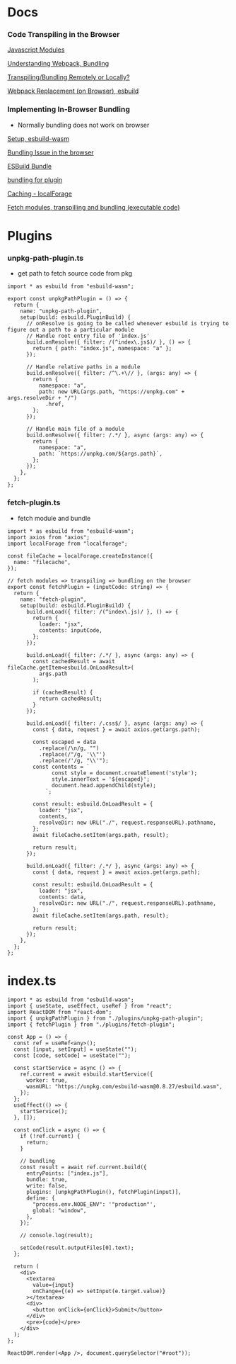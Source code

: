 # Docs

### Code Transpiling in the Browser

[Javascript Modules](https://www.notion.so/Javascript-Modules-980f5af4371340bb91e1e245aa48139e)

[Understanding Webpack, Bundling](https://www.notion.so/Understanding-Webpack-Bundling-56779ec95aed4563bb92f4707f829591)

[Transpiling/Bundling Remotely or Locally?](https://www.notion.so/Transpiling-Bundling-Remotely-or-Locally-911df6422ae54a79a602bb08caa64bf4)

[Webpack Replacement (on Browser), esbuild ](https://www.notion.so/Webpack-Replacement-on-Browser-esbuild-72ba05c3113d441a8ec82c8c0280233f)

### Implementing In-Browser Bundling

- Normally bundling does not work on browser

[Setup, esbuild-wasm ](https://www.notion.so/Setup-esbuild-wasm-f7ae0369f238475ba11606569ec60d6d)

[Bundling Issue in the browser](https://www.notion.so/Bundling-Issue-in-the-browser-f0d7984e5f9f4369b99291209cc9daf7)

[ESBuild Bundle](https://www.notion.so/ESBuild-Bundle-3a41186e24f04670a99a6a9b5c555114)

[bundling for plugin](https://www.notion.so/bundling-for-plugin-54a8a01124734b3a9383feddf255fb5c)

[Caching - localForage](https://www.notion.so/Caching-localForage-8fb4d66e81dd475cb9f4eec8d44fe33e)

[Fetch modules, transpilling and bundling (executable code)](https://www.notion.so/Fetch-modules-transpilling-and-bundling-executable-code-17d3549880fe403fb13ad1eaf9ce4f22)

# Plugins

### unpkg-path-plugin.ts

- get path to fetch source code from pkg

```tsx
import * as esbuild from "esbuild-wasm";

export const unpkgPathPlugin = () => {
  return {
    name: "unpkg-path-plugin",
    setup(build: esbuild.PluginBuild) {
      // onResolve is going to be called whenever esbuild is trying to figure out a path to a particular module
      // Handle root entry file of 'index.js'
      build.onResolve({ filter: /(^index\.js$)/ }, () => {
        return { path: "index.js", namespace: "a" };
      });

      // Handle relative paths in a module
      build.onResolve({ filter: /^\.+\// }, (args: any) => {
        return {
          namespace: "a",
          path: new URL(args.path, "https://unpkg.com" + args.resolveDir + "/")
            .href,
        };
      });

      // Handle main file of a module
      build.onResolve({ filter: /.*/ }, async (args: any) => {
        return {
          namespace: "a",
          path: `https://unpkg.com/${args.path}`,
        };
      });
    },
  };
};
```

### fetch-plugin.ts

- fetch module and bundle

```tsx
import * as esbuild from "esbuild-wasm";
import axios from "axios";
import localForage from "localforage";

const fileCache = localForage.createInstance({
  name: "filecache",
});

// fetch modules => transpiling => bundling on the browser
export const fetchPlugin = (inputCode: string) => {
  return {
    name: "fetch-plugin",
    setup(build: esbuild.PluginBuild) {
      build.onLoad({ filter: /(^index\.js)/ }, () => {
        return {
          loader: "jsx",
          contents: inputCode,
        };
      });

      build.onLoad({ filter: /.*/ }, async (args: any) => {
        const cachedResult = await fileCache.getItem<esbuild.OnLoadResult>(
          args.path
        );

        if (cachedResult) {
          return cachedResult;
        }
      });

      build.onLoad({ filter: /.css$/ }, async (args: any) => {
        const { data, request } = await axios.get(args.path);

        const escaped = data
          .replace(/\n/g, "")
          .replace(/"/g, '\\"')
          .replace(/'/g, "\\'");
        const contents = `
              const style = document.createElement('style');
              style.innerText = '${escaped}';
              document.head.appendChild(style);
            `;

        const result: esbuild.OnLoadResult = {
          loader: "jsx",
          contents,
          resolveDir: new URL("./", request.responseURL).pathname,
        };
        await fileCache.setItem(args.path, result);

        return result;
      });

      build.onLoad({ filter: /.*/ }, async (args: any) => {
        const { data, request } = await axios.get(args.path);

        const result: esbuild.OnLoadResult = {
          loader: "jsx",
          contents: data,
          resolveDir: new URL("./", request.responseURL).pathname,
        };
        await fileCache.setItem(args.path, result);

        return result;
      });
    },
  };
};
```

# index.ts

```tsx
import * as esbuild from "esbuild-wasm";
import { useState, useEffect, useRef } from "react";
import ReactDOM from "react-dom";
import { unpkgPathPlugin } from "./plugins/unpkg-path-plugin";
import { fetchPlugin } from "./plugins/fetch-plugin";

const App = () => {
  const ref = useRef<any>();
  const [input, setInput] = useState("");
  const [code, setCode] = useState("");

  const startService = async () => {
    ref.current = await esbuild.startService({
      worker: true,
      wasmURL: "https://unpkg.com/esbuild-wasm@0.8.27/esbuild.wasm",
    });
  };
  useEffect(() => {
    startService();
  }, []);

  const onClick = async () => {
    if (!ref.current) {
      return;
    }

    // bundling
    const result = await ref.current.build({
      entryPoints: ["index.js"],
      bundle: true,
      write: false,
      plugins: [unpkgPathPlugin(), fetchPlugin(input)],
      define: {
        "process.env.NODE_ENV": '"production"',
        global: "window",
      },
    });

    // console.log(result);

    setCode(result.outputFiles[0].text);
  };

  return (
    <div>
      <textarea
        value={input}
        onChange={(e) => setInput(e.target.value)}
      ></textarea>
      <div>
        <button onClick={onClick}>Submit</button>
      </div>
      <pre>{code}</pre>
    </div>
  );
};

ReactDOM.render(<App />, document.querySelector("#root"));
```
